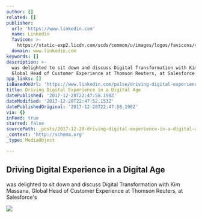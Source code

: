 ```yaml
---
author: []
related: []
publisher:
  url: 'https://www.linkedin.com'
  name: Linkedin
  favicon: >-
    https://static-exp2.licdn.com/scds/common/u/images/logos/favicons/v1/favicon.ico
  domain: www.linkedin.com
keywords: []
description: >-
  was delighted to sit down and discuss Digital Transformation with Kim Massana,
  Global Head of Customer Experience at Thomson Reuters, at Salesforce's
app_links: []
isBasedOnUrl: 'https://www.linkedin.com/pulse/driving-digital-experience-age-stuart-mills/'
title: Driving Digital Experience in a Digital Age
datePublished: '2017-12-28T22:47:58.198Z'
dateModified: '2017-12-28T22:47:52.153Z'
datePublishedOriginal: '2017-12-28T22:47:58.198Z'
via: {}
inFeed: true
starred: false
sourcePath: _posts/2017-12-28-driving-digital-experience-in-a-digital-age.md
_context: 'http://schema.org'
_type: MediaObject

---
```

<article style=""><h1>Driving Digital Experience in a Digital Age</h1><p>was delighted to sit down and discuss Digital Transformation with Kim Massana, Global Head of Customer Experience at Thomson Reuters, at Salesforce's</p><img src="https://media-exp2.licdn.com/mpr/mpr/shrinknp_400_400/AAIAAQDGAAAAAQAAAAAAAA3TAAAAJDlmZTk5NjhlLWFkNDYtNDQ3Zi1hM2YxLTU2OTlmODQ2ZWY3OA.png" /></article>